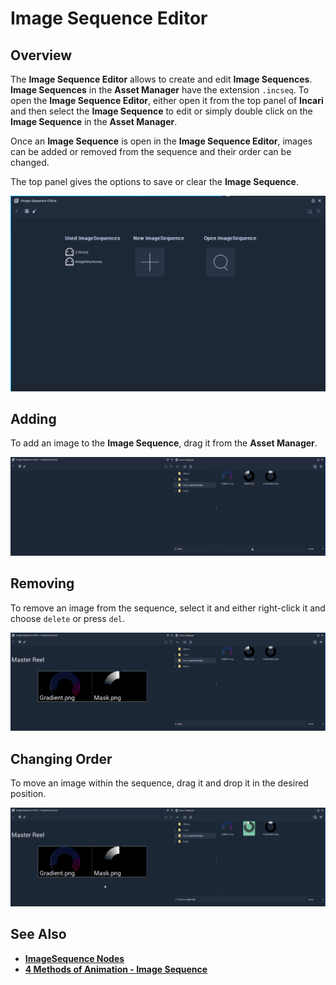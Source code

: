 # Image Sequence Editor

## Overview

The **Image Sequence Editor** allows to create and edit **Image Sequences**. **Image Sequences** in the **Asset Manager** have the extension `.incseq`. To open the **Image Sequence Editor**, either open it from the top panel of **Incari** and then select the **Image Sequence** to edit or simply double click on the **Image Sequence** in the **Asset Manager**.

Once an **Image Sequence** is open in the **Image Sequence Editor**, images can be added or removed from the sequence and their order can be changed.

The top panel gives the options to save or clear the **Image Sequence**. 

![](../.gitbook/assets/image-seq-editor.png)

## Adding

To add an image to the **Image Sequence**, drag it from the **Asset Manager**.

![](../.gitbook/assets/image-seq-add.gif)

## Removing

To remove an image from the sequence, select it and either right-click it and choose `delete` or press `del`.

![](../.gitbook/assets/image-seq-del.gif)

## Changing Order

To move an image within the sequence, drag it and drop it in the desired position.

![](../.gitbook/assets/image-seq-change.gif)

## See Also

* [**ImageSequence Nodes**](../toolbox/incari/imagesequence/README.md)
* [**4 Methods of Animation - Image Sequence**](../demo-projects/4-methods-of-animation.md#3-image-sequence)